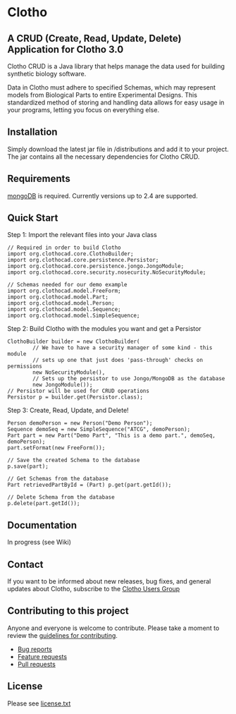 Clotho 
===========================================

A CRUD (Create, Read, Update, Delete) Application for Clotho 3.0
----------------------------------------------------------------

Clotho CRUD is a Java library that helps manage the data used for building synthetic biology software.

Data in Clotho must adhere to specified Schemas, which may represent models from Biological Parts to entire Experimental Designs. This standardized method of storing and handling data allows for easy usage in your programs, letting you focus on everything else.

Installation
------------
Simply download the latest jar file in /distributions and add it to your project. The jar contains all the necessary dependencies for Clotho CRUD.

Requirements
------------
[mongoDB](https://www.mongodb.org/downloads) is required. Currently versions up to 2.4 are supported.

Quick Start
-----------
Step 1: Import the relevant files into your Java class
```
// Required in order to build Clotho
import org.clothocad.core.ClothoBuilder;
import org.clothocad.core.persistence.Persistor;
import org.clothocad.core.persistence.jongo.JongoModule;
import org.clothocad.core.security.nosecurity.NoSecurityModule;

// Schemas needed for our demo example
import org.clothocad.model.FreeForm;
import org.clothocad.model.Part;
import org.clothocad.model.Person;
import org.clothocad.model.Sequence;
import org.clothocad.model.SimpleSequence;
```
Step 2: Build Clotho with the modules you want and get a Persistor
```
ClothoBuilder builder = new ClothoBuilder(
        // We have to have a security manager of some kind - this module 
        // sets up one that just does 'pass-through' checks on permissions
        new NoSecurityModule(),
        // Sets up the persistor to use Jongo/MongoDB as the database
        new JongoModule());
// Persistor will be used for CRUD operations
Persistor p = builder.get(Persistor.class);
```
Step 3: Create, Read, Update, and Delete!
```
Person demoPerson = new Person("Demo Person");
Sequence demoSeq = new SimpleSequence("ATCG", demoPerson);
Part part = new Part("Demo Part", "This is a demo part.", demoSeq, demoPerson);
part.setFormat(new FreeForm());

// Save the created Schema to the database
p.save(part);

// Get Schemas from the database
Part retrievedPartById = (Part) p.get(part.getId());

// Delete Schema from the database
p.delete(part.getId());
```

Documentation
------------
In progress (see Wiki)

Contact
-------
If you want to be informed about new releases, bug fixes, and general
updates about Clotho, subscribe to the [Clotho Users Group]( 
https://groups.google.com/group/clotho-users)

Contributing to this project
----------------------------
Anyone and everyone is welcome to contribute. Please take a moment to
review the [guidelines for contributing](CONTRIBUTING.md).

* [Bug reports](CONTRIBUTING.md#bugs)
* [Feature requests](CONTRIBUTING.md#features)
* [Pull requests](CONTRIBUTING.md#pull-requests)

License
-------
Please see [license.txt](/license.txt)
